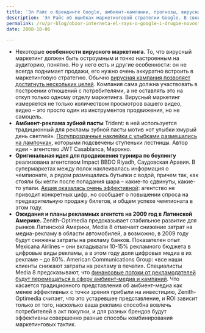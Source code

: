```yaml
---
title: 'Эл Райс о брендинге Google, амбиент-кампании, прогнозы, вирусный маркетинг'
description: 'Эл Райс об ошибках маркетинговой стратегии Google. В своих книгах Эл Райс не раз отмечал, что путь успешного брендинга – это всегда концентрация. Starbucks сконцентрировался на продаже высококлассного кофе и преуспел, Dell Computer нашли свою нишу в продаже персональных компьютеров напрямую потребителям. “Google” – говорит Эл Райс – «сначала концентрировался только на алгоритме поиска. А теперь он делает прямо противоположное – развивается в стороны - Google Talk конкурирует  с  MSN Messenger, Google Finance против Yahoo Finance, Gmail против почтовых сервисов MSN и Yahoo. Google разрабатывает программы для мобильных телефонов и наладонников. По-моему, это серьезная ошибка, которая может дорого обойтись компании». В брендинге очень важно выйти на рынок первым и закрепиться в сознании потребителей как первый – в хронологическом смысле. Между батарейками Duracell  и  Energizer нет особой разницы, но  Duracell лидер рынка, так как первым занял свои позиции. Hertz был первой компанией по прокату автомобилей, и до сих пор лидер, то же касается  первого американского кетчупа  Heinz, первой сети питания на основе гамбургеров McDonald&rsquo;s, и первой сети пиццерии Pizza Hut. <a href="https://sify.com/finance/fullstory.php?id=14771199">Большинство современных брендов достигли успеха за счет PR, а не рекламы</a>. Тот же Starbucks за первые 10 лет потратил на рекламу 10 миллионов долларов, что совсем немного для страны с населением в 300 миллионов людей. Рекламе не доверяют, потому что все знают, что это оплаченное размещение. А PR – это способ вызывать доверие. После того, как бренд добился доверия с помощью PR, он может начинать продвигаться с помощью рекламы. Единственный способ построения бренда сейчас – это стабильная и единая стратегия, не меняющаяся. Coca-Cola  на рынке 122 года, De Beers все еще придерживается своего слогана «Бриллианты навсегда». Что касается современной рекламы, то здесь Эл Райс тоже видит ряд ошибок. «Обычно берется классный, цепляющий визуальный образ, а потом долго придумывают, как связать его с продуктом или брендом. А начинать надо со слов, а потом уже пытаться визуализировать их. Volvo – это автомобиль повышенной безопасности – поэтому они показывают в рекламе краш-тесты. BMW это машина для водителя, поэтому они показывают потребителей, которые с улыбкой ведут автомобиль по заснеженной  дороге.» В одной из книг Эл Райс писал, что инновация – это не стратегия, и компании, которые  зависят от постоянного притока новых идей, однажды встретятся с серьезными проблемами. «Инновация хороша, когда бренд только выходит на рынок. Red Bull был инновационным продуктом, но со времени его выхода на рынок появилось порядка 400 напитков того же назначения».'
permalink: /ru/pr-blog/obzor-interneta-el-rays-o-google-i-drugie-novosti
date: 2008-10-06

---
```


<ul>
<li>Некоторые <strong>особенности вирусного маркетинга</strong>. То, что вирусный маркетинг должен быть остроумным и тонко настроенным на аудиторию, понятно. Но у него есть и другие особенности: он не всегда поднимает продажи, его нужно очень аккуратно встроить в маркетинговую стратегию. Обычно <a href="https://websuccessdiva.com/important-viral-marketing-lessons-from-allstate/">вирусная кампания позволяет достигнуть нескольких целей</a>. Компания сама должна участвовать в  построении отношений с потребителями, а не оставлять это на откуп только одному отделу маркетинга. Вирусный маркетинг измеряется не только количеством просмотров вашего видео, видео – это просто один из инструментов продвижения, но не самоцель.</li>
<li><strong>Амбиент-реклама зубной пасты</strong> Trident: в ней используется традиционный для рекламы зубной пасты мотив «от улыбки хмурый день светлей». <a href="https://mediame.com/sites/default/files/images/Trident.jpg">Полупрозрачные наклейки с улыбками размещались на лампочках</a>, которыми подсвечены ступеньки лестницы. Автор идеи - агентство JWT Casablanca, Марокко.</li>
<li><strong>Оригинальная идея для продвижения турнира по боулингу</strong> реализована агентством Impact BBDO Riyadh, Саудовская Аравия. В супермаркетах между полок наклеивалась информация о чемпионате, а рядом размещались бутылки с водой, причем так, как стояли бы кегли после попадания шара – какие-то сдвинуты, какие-то упали. <a href="https://www.jazarah.net/blog/interesting-ambient-approach-to-promote-saudi-bowling-competition/">Акция оказалась очень эффективной</a>: агентство не приводит конкретных цифр, но сообщает о повышении спроса на предварительную продажу билетов, и общем успехе чемпионата в этом году. </li>
<li><strong>Ожидания и планы рекламных агентств на 2009 год в Латинской Америке.</strong> Zenith-Optimedia предсказывает стабильное развитие для рынков Латинской Америки, Media 8 отмечает снижение затрат на медиа-рекламу в области автомобилей, а возможно, в 2009 году будут снижены затраты на рекламу банков. Показателен опыт Mexicana Airlines – они вкладывали 10-15% рекламного бюджета в цифровые виды рекламы, а в этом году доля цифровых медиа в их рекламе – до 80%. American Communications Group: «все наши клиенты снижают затраты на рекламу в печати». Специалисты Media 8 предсказывают, что <a href="https://www.portada-online.com/html/website/paid/2008/Oct6/Portada-Checks.aspx">финансовые потоки от рекламодателей будут перемещаться в сферу амбиент-медиа и кампаний</a>. Что касается традиционного представления об амбиент-медиа как менее эффективных с точки зрения прибыли на инвестицию, Zenith-Optimedia считает, что это устаревшее представление, и ROI зависит только от того, насколько ваша реклама способна вовлечь потребителей в акт покупки, и для разных брендов будут эффективны совершенно разные способы комбинирования маркетинговых тактик. </li>
</ul>

